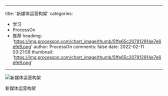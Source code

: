
---
title: '新媒体运营构架'
categories: 
 - 学习
 - ProcessOn
 - 推荐
headimg: 'https://img.processon.com/chart_image/thumb/5ffe65c207912914e7e6efe9.png'
author: ProcessOn
comments: false
date: 2022-02-11 03:21:58
thumbnail: 'https://img.processon.com/chart_image/thumb/5ffe65c207912914e7e6efe9.png'
---

<div>   
<img class="thumb" alt="新媒体运营构架" src="https://img.processon.com/chart_image/thumb/5ffe65c207912914e7e6efe9.png" referrerpolicy="no-referrer">
<p>新媒体运营构架</p>  
</div>
            